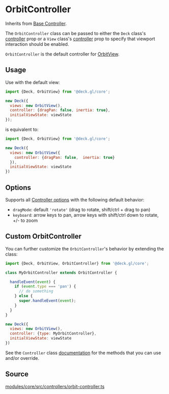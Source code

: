 # OrbitController

Inherits from [Base Controller](./controller.md).

The `OrbitController` class can be passed to either the `Deck` class's [controller](./deck.md#controller) prop or a `View` class's [controller](./view.md#controller) prop to specify that viewport interaction should be enabled.

`OrbitController` is the default controller for [OrbitView](./orbit-view.md).

## Usage

Use with the default view:

```js
import {Deck, OrbitView} from '@deck.gl/core';

new Deck({
  views: new OrbitView(),
  controller: {dragPan: false, inertia: true},
  initialViewState: viewState
});
```

is equivalent to:

```js
import {Deck, OrbitView} from '@deck.gl/core';

new Deck({
  views: new OrbitView({
    controller: {dragPan: false,  inertia: true}
  }),
  initialViewState: viewState
})
```

## Options

Supports all [Controller options](./controller.md#options) with the following default behavior:

- `dragMode`: default `'rotate'` (drag to rotate, shift/ctrl + drag to pan)
- `keyboard`: arrow keys to pan, arrow keys with shift/ctrl down to rotate, +/- to zoom

## Custom OrbitController

You can further customize the `OrbitController`'s behavior by extending the class:

```js
import {Deck, OrbitView, OrbitController} from '@deck.gl/core';

class MyOrbitController extends OrbitController {

  handleEvent(event) {
    if (event.type === 'pan') {
      // do something
    } else {
      super.handleEvent(event);
    }
  }
}

new Deck({
  views: new OrbitView(),
  controller: {type: MyOrbitController},
  initialViewState: viewState
})
```

See the `Controller` class [documentation](./controller.md#methods) for the methods that you can use and/or override.


## Source

[modules/core/src/controllers/orbit-controller.ts](https://github.com/visgl/deck.gl/tree/9.2-release/modules/core/src/controllers/orbit-controller.ts)
